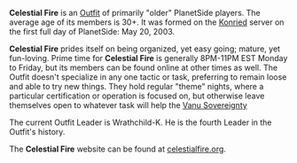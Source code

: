 **Celestial Fire** is an [Outfit](../terminology/Outfit.md) of primarily "older"
PlanetSide players. The average age of its members is 30+. It was formed on the
[Konried](../etc/Konried.md) server on the first full day of PlanetSide: May
20, 2003.

**Celestial Fire** prides itself on being organized, yet easy going; mature, yet
fun-loving. Prime time for **Celestial Fire** is generally 8PM-11PM EST Monday
to Friday, but its members can be found online at other times as well. The
Outfit doesn't specialize in any one tactic or task, preferring to remain loose
and able to try new things. They hold regular "theme" nights, where a particular
certification or operation is focused on, but otherwise leave themselves open to
whatever task will help the [Vanu Sovereignty](../etc/Vanu_Sovereignty.md)

The current Outfit Leader is Wrathchild-K. He is the fourth Leader in the
Outfit's history.

The **Celestial Fire** website can be found at
[celestialfire.org](http://www.celestialfire.org/).
